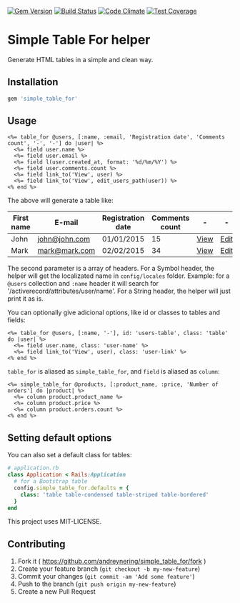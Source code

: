 [![Gem Version](https://badge.fury.io/rb/simple_table_for.svg)](http://badge.fury.io/rb/simple_table_for)
[![Build Status](https://travis-ci.org/andreynering/simple_table_for.svg)](https://travis-ci.org/andreynering/simple_table_for)
[![Code Climate](https://codeclimate.com/github/andreynering/simple_table_for/badges/gpa.svg)](https://codeclimate.com/github/andreynering/simple_table_for)
[![Test Coverage](https://codeclimate.com/github/andreynering/simple_table_for/badges/coverage.svg)](https://codeclimate.com/github/andreynering/simple_table_for/coverage)

Simple Table For helper
=======================

Generate HTML tables in a simple and clean way.

## Installation

```ruby
gem 'simple_table_for'
```

## Usage

```erb
<%= table_for @users, [:name, :email, 'Registration date', 'Comments count', '-', '-'] do |user| %>
  <%= field user.name %>
  <%= field user.email %>
  <%= field l(user.created_at, format: '%d/%m/%Y') %>
  <%= field user.comments.count %>
  <%= field link_to('View', user) %>
  <%= field link_to('View', edit_users_path(user)) %>
<% end %>
```

The above will generate a table like:

| First name | E-mail        | Registration date | Comments count  | -         | -         |
| ---------- | ------------- | ----------------- | --------------- | --------- | --------- |
| John       | john@john.com | 01/01/2015        | 15              | [View](#) | [Edit](#) |
| Mark       | mark@mark.com | 02/02/2015        | 34              | [View](#) | [Edit](#) |

The second parameter is a array of headers. For a Symbol header, the helper
will get the localizated name in `config/locales` folder.
Example: for a `@users` collection and `:name` header it will search for
'<locale>/activerecord/attributes/user/name'.
For a String header, the helper will just print it as is.

You can optionally give adicional options, like id or classes to tables and fields:

```erb
<%= table_for @users, [:name, '-'], id: 'users-table', class: 'table' do |user| %>
  <%= field user.name, class: 'user-name' %>
  <%= field link_to('View', user), class: 'user-link' %>
<% end %>
```

`table_for` is aliased as `simple_table_for`, and `field` is aliased as `column`:

```erb
<%= simple_table_for @products, [:product_name, :price, 'Number of orders'] do |product| %>
  <%= column product.product_name %>
  <%= column product.price %>
  <%= column product.orders.count %>
<% end %>
```

## Setting default options

You can also set a default class for tables:

```ruby
# application.rb
class Application < Rails:Application
  # for a Bootstrap table
  config.simple_table_for.defaults = {
    class: 'table table-condensed table-striped table-bordered'
  }
end
```

This project uses MIT-LICENSE.

## Contributing

1. Fork it ( https://github.com/andreynering/simple_table_for/fork )
2. Create your feature branch (`git checkout -b my-new-feature`)
3. Commit your changes (`git commit -am 'Add some feature'`)
4. Push to the branch (`git push origin my-new-feature`)
5. Create a new Pull Request
